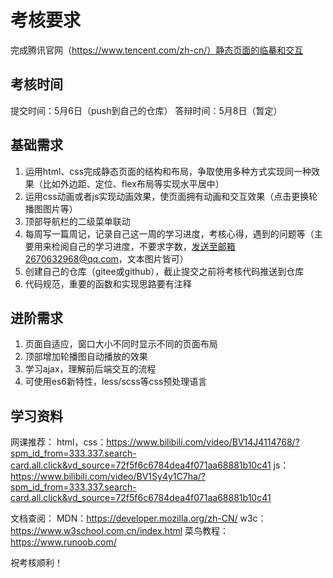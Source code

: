 # 考核要求
完成腾讯官网（https://www.tencent.com/zh-cn/）静态页面的临摹和交互

## 考核时间
提交时间：5月6日（push到自己的仓库）
答辩时间：5月8日（暂定）

## 基础需求
1. 运用html、css完成静态页面的结构和布局，争取使用多种方式实现同一种效果（比如外边距、定位、flex布局等实现水平居中）
2. 运用css动画或者js实现动画效果，使页面拥有动画和交互效果（点击更换轮播图图片等）
3. 顶部导航栏的二级菜单联动
4. 每周写一篇周记，记录自己这一周的学习进度，考核心得，遇到的问题等（主要用来检阅自己的学习进度，不要求字数，发送至邮箱2670632968@qq.com，文本图片皆可）
5. 创建自己的仓库（gitee或github），截止提交之前将考核代码推送到仓库
6. 代码规范，重要的函数和实现思路要有注释


## 进阶需求
1. 页面自适应，窗口大小不同时显示不同的页面布局
2. 顶部增加轮播图自动播放的效果
3.  学习ajax，理解前后端交互的流程
4. 可使用es6新特性，less/scss等css预处理语言


## 学习资料
网课推荐：
html，css：https://www.bilibili.com/video/BV14J4114768/?spm_id_from=333.337.search-card.all.click&vd_source=72f5f6c6784dea4f071aa68881b10c41
js：https://www.bilibili.com/video/BV1Sy4y1C7ha/?spm_id_from=333.337.search-card.all.click&vd_source=72f5f6c6784dea4f071aa68881b10c41

文档查阅：
MDN：https://developer.mozilla.org/zh-CN/
w3c：https://www.w3school.com.cn/index.html
菜鸟教程：https://www.runoob.com/



祝考核顺利！

